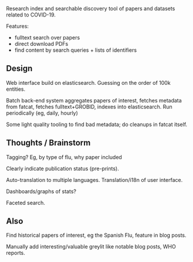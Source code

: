 
Research index and searchable discovery tool of papers and datasets related to
COVID-19.

Features:
- fulltext search over papers
- direct download PDFs
- find content by search queries + lists of identifiers

## Design

Web interface build on elasticsearch. Guessing on the order of 100k entities.

Batch back-end system aggregates papers of interest, fetches metadata from
fatcat, fetches fulltext+GROBID, indexes into elasticsearch. Run periodically
(eg, daily, hourly)

Some light quality tooling to find bad metadata; do cleanups in fatcat itself.


## Thoughts / Brainstorm

Tagging? Eg, by type of flu, why paper included

Clearly indicate publication status (pre-prints).

Auto-translation to multiple languages. Translation/i18n of user interface.

Dashboards/graphs of stats?

Faceted search.


## Also

Find historical papers of interest, eg the Spanish Flu, feature in blog posts.

Manually add interesting/valuable greylit like notable blog posts, WHO reports.
